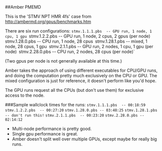 ##Amber PMEMD

This is the 'STMV NPT HMR 4fs' case from http://ambermd.org/gpus/benchmarks.htm

There are six run configurations:
`stmv.1.1.1.pbs  -- GPU run, 1 node, 1 cpu, 1 gpu
`stmv.1.2.2.pbs  -- GPU run, 1 node, 2 cpus, 2 gpus (per node)`
`stmv.1.28.0.pbs -- CPU run, 1 node, 28 cpus`
`stmv.1.28.1.pbs -- mixed, 1 node, 28 cpus, 1 gpu`
`stmv.2.1.1.pbs  -- GPU run, 2 nodes, 1 cpu, 1 gpu (per node)`
`stmv.2.28.0.pbs -- CPU run, 2 nodes, 28 cpus (per node)`

(Two gpus per node is not generally available at this time.)

Amber takes the approach of using different executables for CPU/GPU runs,
and doing the computation pretty much exclusively on the CPU or GPU.  The
mixed configuration is just for reference, it doesn't perform like you'd
hope.

The GPU runs request all the CPUs (but don't use them) for exclusive
access to the node.

###Sample wallclock times for the runs:
`stmv.1.1.1.pbs  -- 00:18:59`
`stmv.1.2.2.pbs  -- 00:27:20`
`stmv.1.28.0.pbs -- 03:48:25`
`stmv.1.28.1.pbs -- don't run this!`
`stmv.2.1.1.pbs  -- 00:23:20`
`stmv.2.28.0.pbs -- 02:14:12`

* Multi-node performance is pretty good.
* Single gpu performance is great.
* Amber doesn't split well over multiple GPUs, except maybe for really big runs.
